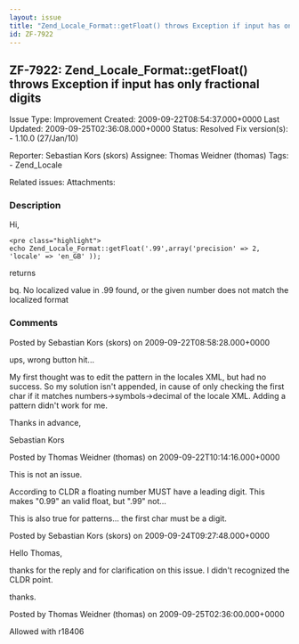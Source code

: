 ```yaml
---
layout: issue
title: "Zend_Locale_Format::getFloat() throws Exception if input has only fractional digits"
id: ZF-7922
---
```


ZF-7922: Zend\_Locale\_Format::getFloat() throws Exception if input has only fractional digits
----------------------------------------------------------------------------------------------

 Issue Type: Improvement Created: 2009-09-22T08:54:37.000+0000 Last Updated: 2009-09-25T02:36:08.000+0000 Status: Resolved Fix version(s): - 1.10.0 (27/Jan/10)
 
 Reporter:  Sebastian Kors (skors)  Assignee:  Thomas Weidner (thomas)  Tags: - Zend\_Locale
 
 Related issues: 
 Attachments: 
### Description

Hi,

 
    <pre class="highlight">
    echo Zend_Locale_Format::getFloat('.99',array('precision' => 2, 'locale' => 'en_GB' ));


returns

bq. No localized value in .99 found, or the given number does not match the localized format

 

 

### Comments

Posted by Sebastian Kors (skors) on 2009-09-22T08:58:28.000+0000

ups, wrong button hit...

My first thought was to edit the pattern in the locales XML, but had no success. So my solution isn't appended, in cause of only checking the first char if it matches numbers->symbols->decimal of the locale XML. Adding a pattern didn't work for me.

Thanks in advance,

Sebastian Kors

 

 

Posted by Thomas Weidner (thomas) on 2009-09-22T10:14:16.000+0000

This is not an issue.

According to CLDR a floating number MUST have a leading digit. This makes "0.99" an valid float, but ".99" not...

This is also true for patterns... the first char must be a digit.

 

 

Posted by Sebastian Kors (skors) on 2009-09-24T09:27:48.000+0000

Hello Thomas,

thanks for the reply and for clarification on this issue. I didn't recognized the CLDR point.

thanks.

 

 

Posted by Thomas Weidner (thomas) on 2009-09-25T02:36:00.000+0000

Allowed with r18406

 

 